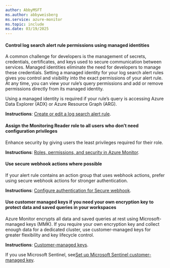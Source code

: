 ```yaml
---
author: AbbyMSFT
ms.author: abbyweisberg
ms.service: azure-monitor
ms.topic: include
ms.date: 03/19/2025
---
```


#### Control log search alert rule permissions using managed identities

A common challenge for developers is the management of secrets, credentials, certificates, and keys used to secure communication between services. Managed identities eliminate the need for developers to manage these credentials. Setting a managed identity for your log search alert rules gives you control and visibility into the exact permissions of your alert rule. At any time, you can view your rule’s query permissions and add or remove permissions directly from its managed identity. 

Using a managed identity is required if your rule’s query is accessing Azure Data Explorer (ADX) or Azure Resource Graph (ARG).

**Instructions**: [Create or edit a log search alert rule](../azure-monitor/alerts/alerts-create-log-alert-rule.md#configure-alert-rule-details). 

#### Assign the Monitoring Reader role to all users who don’t need configuration privileges

Enhance security by giving users the least privileges required for their role.

**Instructions**: [Roles, permissions, and security in Azure Monitor](../azure-monitor/roles-permissions-security.md).

#### Use secure webhook actions where possible 

If your alert rule contains an action group that uses webhook actions, prefer using secure webhook actions for stronger authentication.

**Instructions**: [Configure authentication for Secure webhook](../azure-monitor/alerts/action-groups.md#configure-authentication-for-secure-webhook).

#### Use customer managed keys if you need your own encryption key to protect data and saved queries in your workspaces

Azure Monitor encrypts all data and saved queries at rest using Microsoft-managed keys (MMK). If you require your own encryption key and collect enough data for a dedicated cluster, use customer-managed keys for greater flexibility and key lifecycle control. 

**Instructions**: [Customer-managed keys](../azure-monitor/logs/customer-managed-keys.md).

If you use Microsoft Sentinel, see[Set up Microsoft Sentinel customer-managed key](/azure/sentinel/customer-managed-keys).